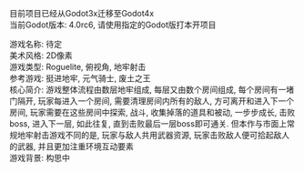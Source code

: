 目前项目已经从Godot3x迁移至Godot4x<br>
当前Godot版本: 4.0rc6, 请使用指定的Godot版打本开项目

游戏名称: 待定<br>
美术风格: 2D像素<br>
游戏类型: Roguelite, 俯视角, 地牢射击<br>
参考游戏: 挺进地牢, 元气骑士, 废土之王<br>
核心简介: 
游戏整体流程由数层地牢组成, 每层又由数个房间组成, 每个房间有一堵门隔开, 玩家每进入一个房间, 需要清理房间内所有的敌人, 方可离开和进入下一个房间,
玩家需要在这些房间中探索, 战斗, 收集掉落的道具和被动, 一步步成长, 击败boss, 进入下一层, 如此往复, 直到击败最后一层boss即可通关. 
但本作与市面上常规地牢射击游戏不同的是, 玩家与敌人共用武器资源, 玩家击败敌人便可拾起敌人的武器, 并且更加注重环境互动要素
<br>
游戏背景: 构思中<br>
